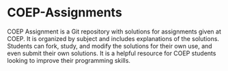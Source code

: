 # COEP-Assignments

COEP Assignment is a Git repository with solutions for assignments given at COEP. It is organized by subject and includes explanations of the solutions. Students can fork, study, and modify the solutions for their own use, and even submit their own solutions. It is a helpful resource for COEP students looking to improve their programming skills.
